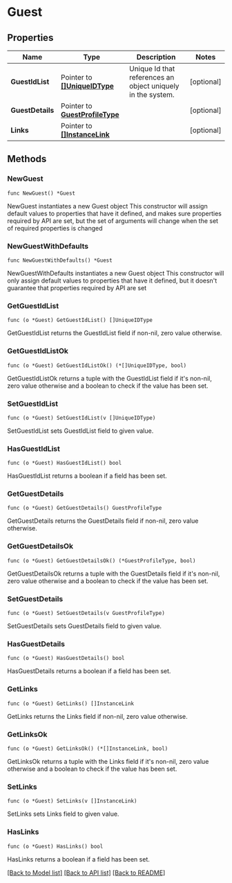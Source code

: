 # Guest

## Properties

Name | Type | Description | Notes
------------ | ------------- | ------------- | -------------
**GuestIdList** | Pointer to [**[]UniqueIDType**](UniqueIDType.md) | Unique Id that references an object uniquely in the system. | [optional] 
**GuestDetails** | Pointer to [**GuestProfileType**](GuestProfileType.md) |  | [optional] 
**Links** | Pointer to [**[]InstanceLink**](InstanceLink.md) |  | [optional] 

## Methods

### NewGuest

`func NewGuest() *Guest`

NewGuest instantiates a new Guest object
This constructor will assign default values to properties that have it defined,
and makes sure properties required by API are set, but the set of arguments
will change when the set of required properties is changed

### NewGuestWithDefaults

`func NewGuestWithDefaults() *Guest`

NewGuestWithDefaults instantiates a new Guest object
This constructor will only assign default values to properties that have it defined,
but it doesn't guarantee that properties required by API are set

### GetGuestIdList

`func (o *Guest) GetGuestIdList() []UniqueIDType`

GetGuestIdList returns the GuestIdList field if non-nil, zero value otherwise.

### GetGuestIdListOk

`func (o *Guest) GetGuestIdListOk() (*[]UniqueIDType, bool)`

GetGuestIdListOk returns a tuple with the GuestIdList field if it's non-nil, zero value otherwise
and a boolean to check if the value has been set.

### SetGuestIdList

`func (o *Guest) SetGuestIdList(v []UniqueIDType)`

SetGuestIdList sets GuestIdList field to given value.

### HasGuestIdList

`func (o *Guest) HasGuestIdList() bool`

HasGuestIdList returns a boolean if a field has been set.

### GetGuestDetails

`func (o *Guest) GetGuestDetails() GuestProfileType`

GetGuestDetails returns the GuestDetails field if non-nil, zero value otherwise.

### GetGuestDetailsOk

`func (o *Guest) GetGuestDetailsOk() (*GuestProfileType, bool)`

GetGuestDetailsOk returns a tuple with the GuestDetails field if it's non-nil, zero value otherwise
and a boolean to check if the value has been set.

### SetGuestDetails

`func (o *Guest) SetGuestDetails(v GuestProfileType)`

SetGuestDetails sets GuestDetails field to given value.

### HasGuestDetails

`func (o *Guest) HasGuestDetails() bool`

HasGuestDetails returns a boolean if a field has been set.

### GetLinks

`func (o *Guest) GetLinks() []InstanceLink`

GetLinks returns the Links field if non-nil, zero value otherwise.

### GetLinksOk

`func (o *Guest) GetLinksOk() (*[]InstanceLink, bool)`

GetLinksOk returns a tuple with the Links field if it's non-nil, zero value otherwise
and a boolean to check if the value has been set.

### SetLinks

`func (o *Guest) SetLinks(v []InstanceLink)`

SetLinks sets Links field to given value.

### HasLinks

`func (o *Guest) HasLinks() bool`

HasLinks returns a boolean if a field has been set.


[[Back to Model list]](../README.md#documentation-for-models) [[Back to API list]](../README.md#documentation-for-api-endpoints) [[Back to README]](../README.md)



